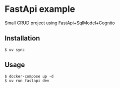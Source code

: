 # FastApi example

Small CRUD project using FastApi+SqlModel+Cognito

## Installation

```
$ uv sync
```

## Usage

```
$ docker-compose up -d
$ uv run fastapi dev
```
